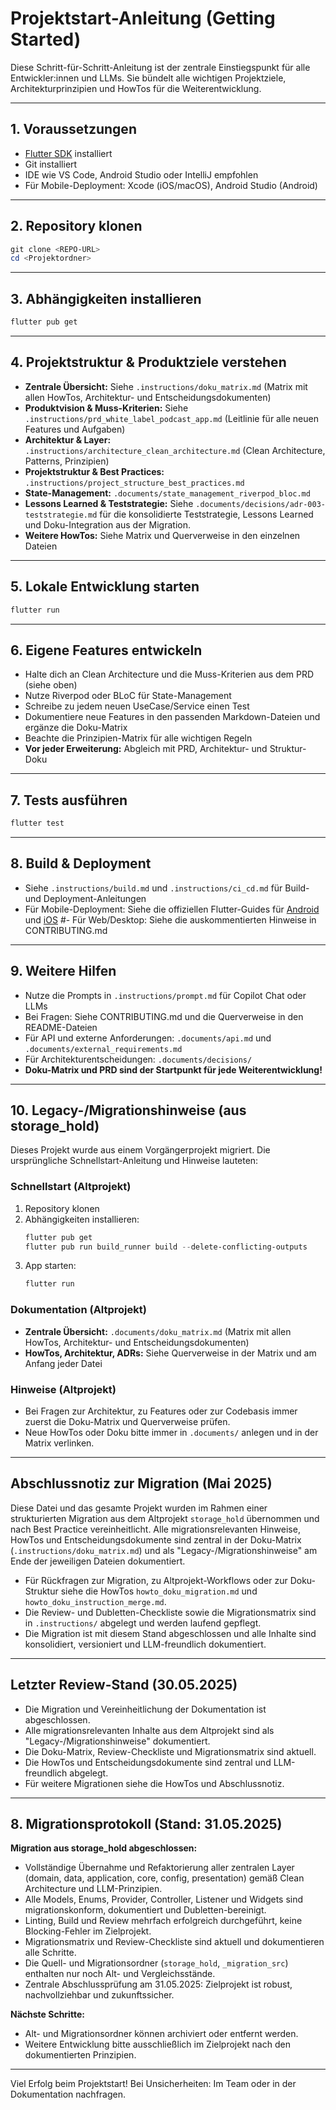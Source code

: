 # Projektstart-Anleitung (Getting Started)

Diese Schritt-für-Schritt-Anleitung ist der zentrale Einstiegspunkt für alle Entwickler:innen und LLMs. Sie bündelt alle wichtigen Projektziele, Architekturprinzipien und HowTos für die Weiterentwicklung.

---

## 1. Voraussetzungen
- [Flutter SDK](https://flutter.dev/docs/get-started/install) installiert
- Git installiert
- IDE wie VS Code, Android Studio oder IntelliJ empfohlen
- Für Mobile-Deployment: Xcode (iOS/macOS), Android Studio (Android)

---

## 2. Repository klonen
```powershell
git clone <REPO-URL>
cd <Projektordner>
```

---

## 3. Abhängigkeiten installieren
```powershell
flutter pub get
```

---

## 4. Projektstruktur & Produktziele verstehen
- **Zentrale Übersicht:** Siehe `.instructions/doku_matrix.md` (Matrix mit allen HowTos, Architektur- und Entscheidungsdokumenten)
- **Produktvision & Muss-Kriterien:** Siehe `.instructions/prd_white_label_podcast_app.md` (Leitlinie für alle neuen Features und Aufgaben)
- **Architektur & Layer:** `.instructions/architecture_clean_architecture.md` (Clean Architecture, Patterns, Prinzipien)
- **Projektstruktur & Best Practices:** `.instructions/project_structure_best_practices.md`
- **State-Management:** `.documents/state_management_riverpod_bloc.md`
- **Lessons Learned & Teststrategie:** Siehe `.documents/decisions/adr-003-teststrategie.md` für die konsolidierte Teststrategie, Lessons Learned und Doku-Integration aus der Migration.
- **Weitere HowTos:** Siehe Matrix und Querverweise in den einzelnen Dateien

---

## 5. Lokale Entwicklung starten
```powershell
flutter run
```

---

## 6. Eigene Features entwickeln
- Halte dich an Clean Architecture und die Muss-Kriterien aus dem PRD (siehe oben)
- Nutze Riverpod oder BLoC für State-Management
- Schreibe zu jedem neuen UseCase/Service einen Test
- Dokumentiere neue Features in den passenden Markdown-Dateien und ergänze die Doku-Matrix
- Beachte die Prinzipien-Matrix für alle wichtigen Regeln
- **Vor jeder Erweiterung:** Abgleich mit PRD, Architektur- und Struktur-Doku

---

## 7. Tests ausführen
```powershell
flutter test
```

---

## 8. Build & Deployment
- Siehe `.instructions/build.md` und `.instructions/ci_cd.md` für Build- und Deployment-Anleitungen
- Für Mobile-Deployment: Siehe die offiziellen Flutter-Guides für [Android](https://docs.flutter.dev/deployment/android) und [iOS](https://docs.flutter.dev/deployment/ios)
#- Für Web/Desktop: Siehe die auskommentierten Hinweise in CONTRIBUTING.md

---

## 9. Weitere Hilfen
- Nutze die Prompts in `.instructions/prompt.md` für Copilot Chat oder LLMs
- Bei Fragen: Siehe CONTRIBUTING.md und die Querverweise in den README-Dateien
- Für API und externe Anforderungen: `.documents/api.md` und `.documents/external_requirements.md`
- Für Architekturentscheidungen: `.documents/decisions/`
- **Doku-Matrix und PRD sind der Startpunkt für jede Weiterentwicklung!**

---

## 10. Legacy-/Migrationshinweise (aus storage_hold)

Dieses Projekt wurde aus einem Vorgängerprojekt migriert. Die ursprüngliche Schnellstart-Anleitung und Hinweise lauteten:

### Schnellstart (Altprojekt)
1. Repository klonen
2. Abhängigkeiten installieren:
   ```powershell
   flutter pub get
   flutter pub run build_runner build --delete-conflicting-outputs
   ```
3. App starten:
   ```powershell
   flutter run
   ```

### Dokumentation (Altprojekt)
- **Zentrale Übersicht:** `.documents/doku_matrix.md` (Matrix mit allen HowTos, Architektur- und Entscheidungsdokumenten)
- **HowTos, Architektur, ADRs:** Siehe Querverweise in der Matrix und am Anfang jeder Datei

### Hinweise (Altprojekt)
- Bei Fragen zur Architektur, zu Features oder zur Codebasis immer zuerst die Doku-Matrix und Querverweise prüfen.
- Neue HowTos oder Doku bitte immer in `.documents/` anlegen und in der Matrix verlinken.

---

## Abschlussnotiz zur Migration (Mai 2025)

Diese Datei und das gesamte Projekt wurden im Rahmen einer strukturierten Migration aus dem Altprojekt `storage_hold` übernommen und nach Best Practice vereinheitlicht. Alle migrationsrelevanten Hinweise, HowTos und Entscheidungsdokumente sind zentral in der Doku-Matrix (`.instructions/doku_matrix.md`) und als "Legacy-/Migrationshinweise" am Ende der jeweiligen Dateien dokumentiert.

- Für Rückfragen zur Migration, zu Altprojekt-Workflows oder zur Doku-Struktur siehe die HowTos `howto_doku_migration.md` und `howto_doku_instruction_merge.md`.
- Die Review- und Dubletten-Checkliste sowie die Migrationsmatrix sind in `.instructions/` abgelegt und werden laufend gepflegt.
- Die Migration ist mit diesem Stand abgeschlossen und alle Inhalte sind konsolidiert, versioniert und LLM-freundlich dokumentiert.

---

## Letzter Review-Stand (30.05.2025)

- Die Migration und Vereinheitlichung der Dokumentation ist abgeschlossen.
- Alle migrationsrelevanten Inhalte aus dem Altprojekt sind als "Legacy-/Migrationshinweise" dokumentiert.
- Die Doku-Matrix, Review-Checkliste und Migrationsmatrix sind aktuell.
- Die HowTos und Entscheidungsdokumente sind zentral und LLM-freundlich abgelegt.
- Für weitere Migrationen siehe die HowTos und Abschlussnotiz.

---

## 8. Migrationsprotokoll (Stand: 31.05.2025)

**Migration aus storage_hold abgeschlossen:**
- Vollständige Übernahme und Refaktorierung aller zentralen Layer (domain, data, application, core, config, presentation) gemäß Clean Architecture und LLM-Prinzipien.
- Alle Models, Enums, Provider, Controller, Listener und Widgets sind migrationskonform, dokumentiert und Dubletten-bereinigt.
- Linting, Build und Review mehrfach erfolgreich durchgeführt, keine Blocking-Fehler im Zielprojekt.
- Migrationsmatrix und Review-Checkliste sind aktuell und dokumentieren alle Schritte.
- Die Quell- und Migrationsordner (`storage_hold`, `_migration_src`) enthalten nur noch Alt- und Vergleichsstände.
- Zentrale Abschlussprüfung am 31.05.2025: Zielprojekt ist robust, nachvollziehbar und zukunftssicher.

**Nächste Schritte:**
- Alt- und Migrationsordner können archiviert oder entfernt werden.
- Weitere Entwicklung bitte ausschließlich im Zielprojekt nach den dokumentierten Prinzipien.

---

Viel Erfolg beim Projektstart! Bei Unsicherheiten: Im Team oder in der Dokumentation nachfragen.
